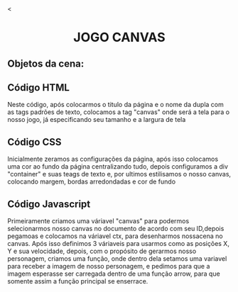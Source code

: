 <<h1 align="center">JOGO CANVAS </h1>

## Objetos da cena:
<p></p>

## Código HTML
<p>Neste código, após colocarmos o titulo da página e o nome da dupla com as tags padrões de texto, colocamos a tag "canvas" onde será a tela para o nosso jogo, já especificando seu tamanho e a largura de tela</p>

## Código CSS
<p>Inicialmente zeramos as configurações da página, após isso colocamos uma cor ao fundo da página centralizando tudo, depois configuramos a div "container" e suas teags de texto e, por ultimos estilisamos o nosso canvas, colocando margem, bordas arredondadas e cor de fundo</p>

## Código Javascript
<p>Primeiramente criamos uma váriavel "canvas" para podermos selecionarmos nosso canvas no documento de acordo com seu ID,depois pegamoas e colocamos na váriavel ctx, para desenharmos nossacena no canvas.
Após isso definimos 3 váriaveis para usarmos como as posições X, Y e sua velocidade, depois, com o propósito de gerarmos nosso personagem, criamos uma função, onde dentro dela setamos uma variavel para receber a imagem de nosso personagem, e pedimos para que a imagem esperasse ser carregada dentro de uma função arrow, para que somente assim a função principal se enserrace.</p>
